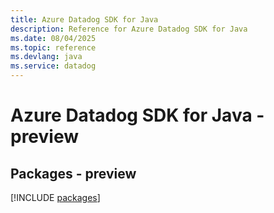 ```yaml
---
title: Azure Datadog SDK for Java
description: Reference for Azure Datadog SDK for Java
ms.date: 08/04/2025
ms.topic: reference
ms.devlang: java
ms.service: datadog
---
```

# Azure Datadog SDK for Java - preview
## Packages - preview
[!INCLUDE [packages](datadog-index.md)]